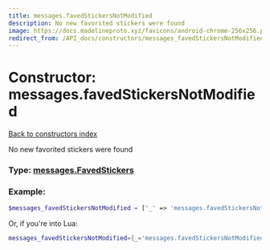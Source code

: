 ```yaml
---
title: messages.favedStickersNotModified
description: No new favorited stickers were found
image: https://docs.madelineproto.xyz/favicons/android-chrome-256x256.png
redirect_from: /API_docs/constructors/messages_favedStickersNotModified.html
---
```

# Constructor: messages.favedStickersNotModified  
[Back to constructors index](index.md)



No new favorited stickers were found




### Type: [messages.FavedStickers](../types/messages.FavedStickers.md)


### Example:

```php
$messages_favedStickersNotModified = ['_' => 'messages.favedStickersNotModified'];
```  


Or, if you're into Lua:

```lua
messages_favedStickersNotModified={_='messages.favedStickersNotModified'}

```


